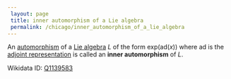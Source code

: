 ```yaml
---
 layout: page
 title: inner automorphism of a Lie algebra
 permalink: /chicago/inner_automorphism_of_a_lie_algebra
---
```

An [automorphism](https://defsmath.github.io/DefsMath/automorphism) of a [Lie algebra](https://defsmath.github.io/DefsMath/Lie_algebra) $L$ of the form $\text{exp}(\text{ad} (x))$ where $\text{ad}$ is the [adjoint representation](https://defsmath.github.io/DefsMath/adjoint_representation_of_a_Lie_algebra) is called an **inner automorphism** of $L$.

Wikidata ID: [Q1139583](https://www.wikidata.org/wiki/Q1139583)